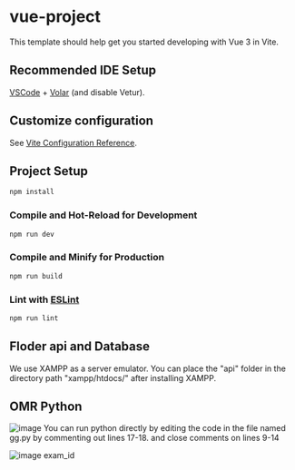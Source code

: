 # vue-project

This template should help get you started developing with Vue 3 in Vite.

## Recommended IDE Setup

[VSCode](https://code.visualstudio.com/) + [Volar](https://marketplace.visualstudio.com/items?itemName=Vue.volar) (and disable Vetur).

## Customize configuration

See [Vite Configuration Reference](https://vitejs.dev/config/).

## Project Setup

```sh
npm install
```

### Compile and Hot-Reload for Development

```sh
npm run dev
```

### Compile and Minify for Production

```sh
npm run build
```

### Lint with [ESLint](https://eslint.org/)

```sh
npm run lint
```

## Floder api and Database
We use XAMPP as a server emulator. You can place the "api" folder in the directory path "xampp/htdocs/" after installing XAMPP.

## OMR Python
![image](https://github.com/drinttt/MultipleChoice-Checking-OMR-WebApp/assets/94664541/aa851bfd-1169-4692-9853-869fa7672428)
You can run python directly by editing the code in the file named gg.py by commenting out lines 17-18. and close comments on lines 9-14

![image](https://github.com/drinttt/MultipleChoice-Checking-OMR-WebApp/assets/94664541/0ba2cf41-d522-4c7f-8046-ab499eb5cf23)
exam_id 

